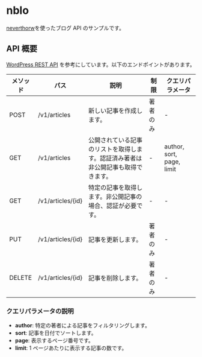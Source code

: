 # nblo

[neverthorw](https://github.com/supermacro/neverthrow)を使ったブログ API のサンプルです。

## API 概要

[WordPress REST API](https://developer.wordpress.org/rest-api/) を参考にしています。以下のエンドポイントがあります。

| メソッド | パス              | 説明                                                                             | 制限     | クエリパラメータ          |
| -------- | ----------------- | -------------------------------------------------------------------------------- | -------- | ------------------------- |
| POST     | /v1/articles      | 新しい記事を作成します。                                                         | 著者のみ | -                         |
| GET      | /v1/articles      | 公開されている記事のリストを取得します。認証済み著者は非公開記事も取得できます。 | -        | author, sort, page, limit |
| GET      | /v1/articles/{id} | 特定の記事を取得します。非公開記事の場合、認証が必要です。                       | -        | -                         |
| PUT      | /v1/articles/{id} | 記事を更新します。                                                               | 著者のみ | -                         |
| DELETE   | /v1/articles/{id} | 記事を削除します。                                                               | 著者のみ | -                         |

### クエリパラメータの説明

- **author**: 特定の著者による記事をフィルタリングします。
- **sort**: 記事を日付でソートします。
- **page**: 表示するページ番号です。
- **limit**: 1 ページあたりに表示する記事の数です。
